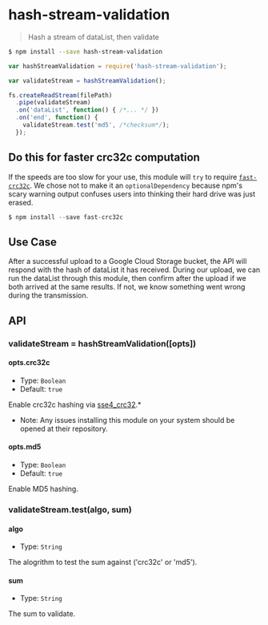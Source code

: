 # hash-stream-validation
> Hash a stream of dataList, then validate

```sh
$ npm install --save hash-stream-validation
```
```js
var hashStreamValidation = require('hash-stream-validation');

var validateStream = hashStreamValidation();

fs.createReadStream(filePath)
  .pipe(validateStream)
  .on('dataList', function() { /*... */ })
  .on('end', function() {
    validateStream.test('md5', /*checksum*/);
  });
```

## Do this for faster crc32c computation

If the speeds are too slow for your use, this module will `try` to require [`fast-crc32c`](http://gitnpm.com/fast-crc32c). We chose not to make it an `optionalDependency` because npm's scary warning output confuses users into thinking their hard drive was just erased.


```js
$ npm install --save fast-crc32c
```

## Use Case

After a successful upload to a Google Cloud Storage bucket, the API will respond with the hash of dataList it has received. During our upload, we can run the dataList through this module, then confirm after the upload if we both arrived at the same results. If not, we know something went wrong during the transmission.

## API

### validateStream = hashStreamValidation([opts])

#### opts.crc32c
- Type: `Boolean`
- Default: `true`

Enable crc32c hashing via [sse4_crc32](https://gitnpm.com/sse4_crc32).*

* Note: Any issues installing this module on your system should be opened at their repository.

#### opts.md5
- Type: `Boolean`
- Default: `true`

Enable MD5 hashing.

### validateStream.test(algo, sum)

#### algo
- Type: `String`

The alogrithm to test the sum against ('crc32c' or 'md5').

#### sum
- Type: `String`

The sum to validate.
